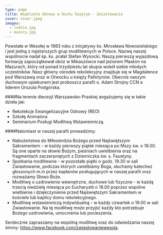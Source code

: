 ```yaml
---
type: page
title: Wspólnota Odnowy w Duchu Świętym - Zwiastowanie
cover: cover.jpeg
images:
  - ludzie.jpg
  - mazury.jpg
---
```


Powstała w Wesołej w 1983 roku z inicjatywy ks. Mirosława Nowosielskiego i jest jedną z najstarszych grup modlitewnych w Polsce. Nazwę naszej wspólnocie nadał śp. ks. prałat Stefan Wysocki. Naszą pierwszą wyjazdową formację zapoczątkował obóz w Mikaszówce nad jeziorem Płaskim na Mazurach, który od ponad trzydziestu lat skupia wokół siebie młodych uczestników. Nasz główny ośrodek rekolekcyjny znajduje się w Magdalence pod Warszawą oraz w Otwocku u księży Pallotynów. Obecnie naszym duchowym opiekunem jest proboszcz parafii o. Adam Strojny CCN a liderem Urszula Podgórska.

####Na terenie diecezji Warszawsko-Praskiej angażujemy się w takie dzieła jak:

- Rekolekcje Ewangelizacyjne Odnowy (REO)
- Szkołę Animatora
- Seminarium Posługi Modlitwą Wstawienniczą.

####Natomiast w naszej parafii prowadzimy:

- Nabożeństwa do Miłosierdzia Bożego przed Najświętszym Sakramentem - w każdy pierwszy piątek miesiąca po Mszy św. o 18.00. Są one oparte na słowie Bożym, pieśniach uwielbienia oraz na fragmentach zaczerpniętych z Dzienniczka św. s. Faustyny.
- Spotkania modlitewne - w pozostałe piątki o godz. 19.30 w sali Zwiastowanie, podczas których uwielbiamy Boga, słuchamy katechez głoszonych m.in przez kapłanów posługujących w naszej parafii oraz rozważamy Słowo Boże.
- Modlitwę o uzdrowienie wewnętrzne, duchowe lub fizyczne - w każdą trzecią niedzielę miesiąca po Eucharystii o 18.00 poprzez wspólne wielbienie i dziękczynienie przed Najświętszym Sakramentem w kościele lub kaplicy domu rekolekcyjnego.
- Modlitwę wstawienniczą indywidualną - w każdy czwartek o 19.00 w sali Zwiastowanie. Na tę modlitwę może przyjść każdy kto potrzebuje Bożego uzdrowienia, umocnienia lub pocieszenia.

Serdecznie zapraszamy na wspólną modlitwę oraz do odwiedzania
naszej strony: https://www.facebook.com/zwiastowaniewesola.
